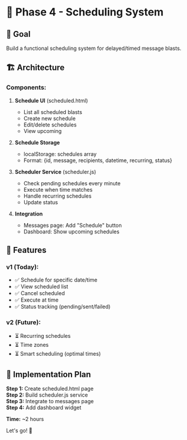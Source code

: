 # 🚀 Phase 4 - Scheduling System

## 🎯 Goal

Build a functional scheduling system for delayed/timed message blasts.

## 🏗️ Architecture

### **Components:**

1. **Schedule UI** (scheduled.html)
   - List all scheduled blasts
   - Create new schedule
   - Edit/delete schedules
   - View upcoming

2. **Schedule Storage**
   - localStorage: schedules array
   - Format: {id, message, recipients, datetime, recurring, status}

3. **Scheduler Service** (scheduler.js)
   - Check pending schedules every minute
   - Execute when time matches
   - Handle recurring schedules
   - Update status

4. **Integration**
   - Messages page: Add "Schedule" button
   - Dashboard: Show upcoming schedules

## 📅 Features

### **v1 (Today):**
- ✅ Schedule for specific date/time
- ✅ View scheduled list
- ✅ Cancel scheduled
- ✅ Execute at time
- ✅ Status tracking (pending/sent/failed)

### **v2 (Future):**
- ⏳ Recurring schedules
- ⏳ Time zones
- ⏳ Smart scheduling (optimal times)

## 🔧 Implementation Plan

**Step 1:** Create scheduled.html page  
**Step 2:** Build scheduler.js service  
**Step 3:** Integrate to messages page  
**Step 4:** Add dashboard widget  

**Time:** ~2 hours

Let's go! 🚀
